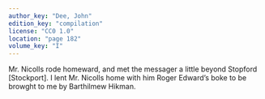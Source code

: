 ```yaml
---
author_key: "Dee, John"
edition_key: "compilation"
license: "CC0 1.0"
location: "page 182"
volume_key: "I"
---
```

Mr. Nicolls rode homeward, and met the messager a little beyond Stopford
[Stockport]. I lent Mr. Nicolls home with him Roger Edward’s boke to be browght
to me by Barthilmew Hikman.

